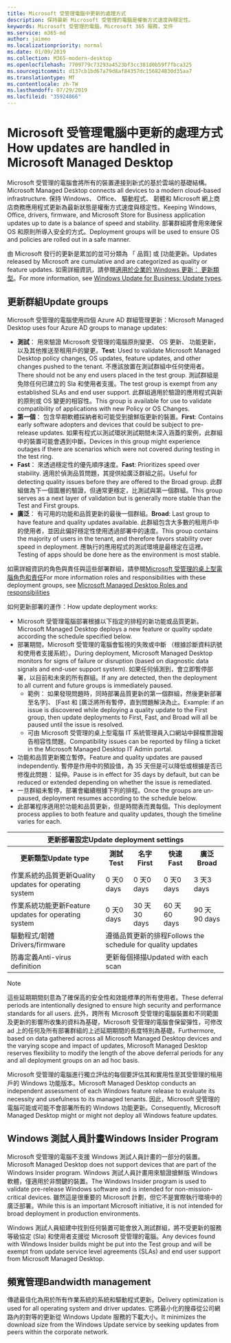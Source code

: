 ```yaml
---
title: Microsoft 受管理電腦中更新的處理方式
description: 保持最新 Microsoft 受管理的電腦是權衡方式速度與穩定性。
keywords: Microsoft 受管理的電腦，Microsoft 365 服務，文件
ms.service: m365-md
author: jaimeo
ms.localizationpriority: normal
ms.date: 01/09/2019
ms.collection: M365-modern-desktop
ms.openlocfilehash: 7709779c73293a4523bf3cc381d0b59f7fbca325
ms.sourcegitcommit: d137cb1bd67a79d8af84357dc156824830d35aa7
ms.translationtype: MT
ms.contentlocale: zh-TW
ms.lasthandoff: 07/29/2019
ms.locfileid: "35924866"
---
```

# <a name="how-updates-are-handled-in-microsoft-managed-desktop"></a><span data-ttu-id="40ece-104">Microsoft 受管理電腦中更新的處理方式</span><span class="sxs-lookup"><span data-stu-id="40ece-104">How updates are handled in Microsoft Managed Desktop</span></span>


<!--This topic is the target for a "Learn more" link in the Admin Portal (aka.ms/update-rings); do not delete.-->

<!--Update management -->

<span data-ttu-id="40ece-105">Microsoft 受管理的電腦會將所有的裝置連接到新式的基於雲端的基礎結構。</span><span class="sxs-lookup"><span data-stu-id="40ece-105">Microsoft Managed Desktop connects all devices to a modern cloud-based infrastructure.</span></span> <span data-ttu-id="40ece-106">保持 Windows、 Office、 驅動程式、 韌體和 Microsoft 網上商店商務應用程式更新為最新狀態是權衡方式速度與穩定性。</span><span class="sxs-lookup"><span data-stu-id="40ece-106">Keeping Windows, Office, drivers, firmware, and Microsoft Store for Business application updates up to date is a balance of speed and stability.</span></span> <span data-ttu-id="40ece-107">部署群組將會用來確保 OS 和原則所導入安全的方式。</span><span class="sxs-lookup"><span data-stu-id="40ece-107">Deployment groups will be used to ensure OS and policies are rolled out in a safe manner.</span></span> 

<span data-ttu-id="40ece-108">由 Microsoft 發行的更新是累加的並可分類為 「 品質] 或 [功能更新。</span><span class="sxs-lookup"><span data-stu-id="40ece-108">Updates released by Microsoft are cumulative and are categorized as quality or feature updates.</span></span>
<span data-ttu-id="40ece-109">如需詳細資訊，請參閱[適用於企業的 Windows 更新： 更新類型](https://docs.microsoft.com/windows/deployment/update/waas-manage-updates-wufb#update-types)。</span><span class="sxs-lookup"><span data-stu-id="40ece-109">For more information, see [Windows Update for Business: Update types](https://docs.microsoft.com/windows/deployment/update/waas-manage-updates-wufb#update-types).</span></span> 

## <a name="update-groups"></a><span data-ttu-id="40ece-110">更新群組</span><span class="sxs-lookup"><span data-stu-id="40ece-110">Update groups</span></span>

<span data-ttu-id="40ece-111">Microsoft 受管理的電腦使用四個 Azure AD 群組管理更新：</span><span class="sxs-lookup"><span data-stu-id="40ece-111">Microsoft Managed Desktop uses four Azure AD groups to manage updates:</span></span>

- <span data-ttu-id="40ece-112">**測試**： 用來驗證 Microsoft 受管理的電腦原則變更、 OS 更新、 功能更新，以及其他推送至租用戶的變更。</span><span class="sxs-lookup"><span data-stu-id="40ece-112">**Test**: Used to validate Microsoft Managed Desktop policy changes, OS updates, feature updates, and other changes pushed to the tenant.</span></span> <span data-ttu-id="40ece-113">不應該放置在測試群組中任何使用者。</span><span class="sxs-lookup"><span data-stu-id="40ece-113">There should not be any end users placed in the test group.</span></span> <span data-ttu-id="40ece-114">測試群組是免除任何已建立的 Sla 和使用者支援。</span><span class="sxs-lookup"><span data-stu-id="40ece-114">The test group is exempt from any established SLAs and end user support.</span></span> <span data-ttu-id="40ece-115">此群組適用於驗證的應用程式與新的原則或 OS 變更的相容性。</span><span class="sxs-lookup"><span data-stu-id="40ece-115">This group is available for use to validate compatibility of applications with new Policy or OS Changes.</span></span>  
- <span data-ttu-id="40ece-116">**第一個**： 包含早期軟體採納者和可能受到搶鮮版更新的裝置。</span><span class="sxs-lookup"><span data-stu-id="40ece-116">**First**: Contains early software adopters and devices that could be subject to pre-release updates.</span></span> <span data-ttu-id="40ece-117">如果有程式以測試環狀測試期間未深入涵蓋的案例，此群組中的裝置可能會遇到中斷。</span><span class="sxs-lookup"><span data-stu-id="40ece-117">Devices in this group might experience outages if there are scenarios which were not covered during testing in the test ring.</span></span>
- <span data-ttu-id="40ece-118">**Fast**： 來透過穩定性的優先順序速度。</span><span class="sxs-lookup"><span data-stu-id="40ece-118">**Fast**: Prioritizes speed over stability.</span></span> <span data-ttu-id="40ece-119">適用於偵測品質問題，其提供給廣泛群組之前。</span><span class="sxs-lookup"><span data-stu-id="40ece-119">Useful for detecting quality issues before they are offered to the Broad group.</span></span> <span data-ttu-id="40ece-120">此群組做為下一個圖層的驗證，但通常更穩定，比測試與第一個群組。</span><span class="sxs-lookup"><span data-stu-id="40ece-120">This group serves as a next layer of validation but is generally more stable than the Test and First groups.</span></span> 
- <span data-ttu-id="40ece-121">**廣泛**： 有可用的功能和品質更新的最後一個群組。</span><span class="sxs-lookup"><span data-stu-id="40ece-121">**Broad**: Last group to have feature and quality updates available.</span></span> <span data-ttu-id="40ece-122">此群組包含大多數的租用戶中的使用者，並因此偏好穩定性使用透過部署中的速度。</span><span class="sxs-lookup"><span data-stu-id="40ece-122">This group contains the majority of users in the tenant, and therefore favors stability over speed in deployment.</span></span> <span data-ttu-id="40ece-123">應執行的應用程式的測試環境是最穩定在這裡。</span><span class="sxs-lookup"><span data-stu-id="40ece-123">Testing of apps should be done here as the environment is most stable.</span></span> 

<span data-ttu-id="40ece-124">如需詳細資訊的角色與責任與這些部署群組，請參閱[Microsoft 受管理的桌上型電腦角色和責任](../intro/roles-and-responsibilities.md)</span><span class="sxs-lookup"><span data-stu-id="40ece-124">For more information roles and responsibilities with these deployment groups, see [Microsoft Managed Desktop Roles and responsibilities](../intro/roles-and-responsibilities.md)</span></span>

<span data-ttu-id="40ece-125">如何更新部署的運作：</span><span class="sxs-lookup"><span data-stu-id="40ece-125">How update deployment works:</span></span>
- <span data-ttu-id="40ece-126">Microsoft 受管理電腦部署根據以下指定的排程的新功能或品質更新。</span><span class="sxs-lookup"><span data-stu-id="40ece-126">Microsoft Managed Desktop deploys a new feature or quality update according the schedule specified below.</span></span>
- <span data-ttu-id="40ece-127">部署期間，Microsoft 受管理的電腦會監視的失敗或中斷 （根據診斷資料訊號和使用者支援系統）。</span><span class="sxs-lookup"><span data-stu-id="40ece-127">During deployment, Microsoft Managed Desktop monitors for signs of failure or disruption (based on diagnostic data signals and end-user support system).</span></span> <span data-ttu-id="40ece-128">如果任何偵測到，會立即暫停部署，以目前和未來的所有群組。</span><span class="sxs-lookup"><span data-stu-id="40ece-128">If any are detected, then the deployment to all current and future groups is immediately paused.</span></span>
    - <span data-ttu-id="40ece-129">範例： 如果發現問題時，同時部署品質更新的第一個群組，然後更新部署至名字]、 [Fast 和 [廣泛將所有暫停，直到問題解決為止。</span><span class="sxs-lookup"><span data-stu-id="40ece-129">Example: if an issue is discovered while deploying a quality update to the First group, then update deployments to First, Fast, and Broad will all be paused until the issue is resolved.</span></span>
    - <span data-ttu-id="40ece-130">可由 Microsoft 受管理的桌上型電腦 IT 系統管理員入口網站中歸檔票證報告相容性問題。</span><span class="sxs-lookup"><span data-stu-id="40ece-130">Compatibility issues can be reported by filing a ticket in the Microsoft Managed Desktop IT Admin portal.</span></span>
- <span data-ttu-id="40ece-131">功能和品質更新獨立暫停。</span><span class="sxs-lookup"><span data-stu-id="40ece-131">Feature and quality updates are paused independently.</span></span> <span data-ttu-id="40ece-132">暫停是作用中的預設值，為 35 天但是可以降低或根據是否已修復此問題： 延伸。</span><span class="sxs-lookup"><span data-stu-id="40ece-132">Pause is in effect for 35 days by default, but can be reduced or extended depending on whether the issue is remediated.</span></span>
- <span data-ttu-id="40ece-133">一旦群組未暫停，部署會繼續根據下列的排程。</span><span class="sxs-lookup"><span data-stu-id="40ece-133">Once the groups are un-paused, deployment resumes according to the schedule below.</span></span>
- <span data-ttu-id="40ece-134">此部署程序適用於功能和品質更新，但是時間表而異每個。</span><span class="sxs-lookup"><span data-stu-id="40ece-134">This deployment process applies to both feature and quality updates, though the timeline varies for each.</span></span>

<table>
<tr><th colspan="5"><span data-ttu-id="40ece-135">更新部署設定</span><span class="sxs-lookup"><span data-stu-id="40ece-135">Update deployment settings</span></span></th></tr>
<tr><th><span data-ttu-id="40ece-136">更新類型</span><span class="sxs-lookup"><span data-stu-id="40ece-136">Update type</span></span></th><th><span data-ttu-id="40ece-137">測試</span><span class="sxs-lookup"><span data-stu-id="40ece-137">Test</span></span></th><th><span data-ttu-id="40ece-138">名字</span><span class="sxs-lookup"><span data-stu-id="40ece-138">First</span></span></th><th><span data-ttu-id="40ece-139">快速</span><span class="sxs-lookup"><span data-stu-id="40ece-139">Fast</span></span></th><th><span data-ttu-id="40ece-140">廣泛</span><span class="sxs-lookup"><span data-stu-id="40ece-140">Broad</span></span></th></tr>
<tr><td><span data-ttu-id="40ece-141">作業系統的品質更新</span><span class="sxs-lookup"><span data-stu-id="40ece-141">Quality updates for operating system</span></span></td><td><span data-ttu-id="40ece-142">0 天</span><span class="sxs-lookup"><span data-stu-id="40ece-142">0 days</span></span></td><td><span data-ttu-id="40ece-143">0 天</span><span class="sxs-lookup"><span data-stu-id="40ece-143">0 days</span></span></td><td><span data-ttu-id="40ece-144">0 天</span><span class="sxs-lookup"><span data-stu-id="40ece-144">0 days</span></span></td><td><span data-ttu-id="40ece-145">3 天</span><span class="sxs-lookup"><span data-stu-id="40ece-145">3 days</span></span></td></tr>
<tr><td><span data-ttu-id="40ece-146">作業系統功能更新</span><span class="sxs-lookup"><span data-stu-id="40ece-146">Feature updates for operating system</span></span></td><td><span data-ttu-id="40ece-147">0 天</span><span class="sxs-lookup"><span data-stu-id="40ece-147">0 days</span></span></td><td><span data-ttu-id="40ece-148">30 天</span><span class="sxs-lookup"><span data-stu-id="40ece-148">30 days</span></span></td><td><span data-ttu-id="40ece-149">60 天</span><span class="sxs-lookup"><span data-stu-id="40ece-149">60 days</span></span></td><td><span data-ttu-id="40ece-150">90 天</span><span class="sxs-lookup"><span data-stu-id="40ece-150">90 days</span></span></td></tr>
<tr><td><span data-ttu-id="40ece-151">驅動程式/韌體</span><span class="sxs-lookup"><span data-stu-id="40ece-151">Drivers/firmware</span></span></td><td colspan="4"><span data-ttu-id="40ece-152">遵循品質更新的排程</span><span class="sxs-lookup"><span data-stu-id="40ece-152">Follows the schedule for quality updates</span></span></td></tr>
<tr><td><span data-ttu-id="40ece-153">防毒定義</span><span class="sxs-lookup"><span data-stu-id="40ece-153">Anti-virus definition</span></span></td><td colspan="4"><span data-ttu-id="40ece-154">更新每個掃描</span><span class="sxs-lookup"><span data-stu-id="40ece-154">Updated with each scan</span></span></td></tr>
</table>

>[!NOTE]
><span data-ttu-id="40ece-155">這些延期期間刻意為了確保高的安全性和效能標準的所有使用者。</span><span class="sxs-lookup"><span data-stu-id="40ece-155">These deferral periods are intentionally designed to ensure high security and performance standards for all users.</span></span> <span data-ttu-id="40ece-156">此外，跨所有 Microsoft 受管理的電腦裝置和不同範圍及更新的影響所收集的資料為基礎，Microsoft 受管理的電腦會保留彈性，可修改 ad 上的任何及所有部署群組的上述延期期間的長度特別為基礎。</span><span class="sxs-lookup"><span data-stu-id="40ece-156">Furthermore, based on data gathered across all Microsoft Managed Desktop devices and the varying scope and impact of updates, Microsoft Managed Desktop reserves flexibility to modify the length of the above deferral periods for any and all deployment groups on an ad hoc basis.</span></span>
>
><span data-ttu-id="40ece-157">Microsoft 受管理的電腦進行獨立評估的每個要評估其和實用性至其受管理的租用戶的 Windows 功能版本。</span><span class="sxs-lookup"><span data-stu-id="40ece-157">Microsoft Managed Desktop conducts an independent assessment of each Windows feature release to evaluate its necessity and usefulness to its managed tenants.</span></span> <span data-ttu-id="40ece-158">因此，Microsoft 受管理的電腦可能或可能不會部署所有的 Windows 功能更新。</span><span class="sxs-lookup"><span data-stu-id="40ece-158">Consequently, Microsoft Managed Desktop might or might not deploy all Windows feature updates.</span></span> 

## <a name="windows-insider-program"></a><span data-ttu-id="40ece-159">Windows 測試人員計畫</span><span class="sxs-lookup"><span data-stu-id="40ece-159">Windows Insider Program</span></span>

<span data-ttu-id="40ece-160">Microsoft 受管理的電腦不支援 Windows 測試人員計畫的一部分的裝置。</span><span class="sxs-lookup"><span data-stu-id="40ece-160">Microsoft Managed Desktop does not support devices that are part of the Windows Insider program.</span></span> <span data-ttu-id="40ece-161">Windows 測試人員計畫用來驗證搶鮮版 Windows 軟體，僅適用於非關鍵的裝置。</span><span class="sxs-lookup"><span data-stu-id="40ece-161">The Windows Insider program is used to validate pre-release Windows software and is intended for non-mission-critical devices.</span></span> <span data-ttu-id="40ece-162">雖然這是很重要的 Microsoft 計劃，但它不是實際執行環境中的廣泛部署。</span><span class="sxs-lookup"><span data-stu-id="40ece-162">While this is an important Microsoft initiative, it is not intended for broad deployment in production environments.</span></span> 

<span data-ttu-id="40ece-163">Windows 測試人員組建中找到任何裝置可能會放入測試群組，將不受更新的服務等級協定 (Sla) 和使用者支援從 Microsoft 受管理的電腦。</span><span class="sxs-lookup"><span data-stu-id="40ece-163">Any devices found with Windows Insider builds might be put into the Test group and will be exempt from update service level agreements (SLAs) and end user support from Microsoft Managed Desktop.</span></span>

## <a name="bandwidth-management"></a><span data-ttu-id="40ece-164">頻寬管理</span><span class="sxs-lookup"><span data-stu-id="40ece-164">Bandwidth management</span></span>

<span data-ttu-id="40ece-165">傳遞最佳化為用於所有作業系統的系統和驅動程式更新。</span><span class="sxs-lookup"><span data-stu-id="40ece-165">Delivery optimization is used for all operating system and driver updates.</span></span> <span data-ttu-id="40ece-166">它將最小化的搜尋從公司網路內的對等的更新從 Windows Update 服務的下載大小。</span><span class="sxs-lookup"><span data-stu-id="40ece-166">It minimizes the download size from the Windows Update service by seeking updates from peers within the corporate network.</span></span>


